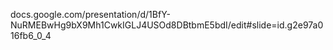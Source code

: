 docs.google.com/presentation/d/1BfY-NuRMEBwHg9bX9Mh1CwkIGLJ4USOd8DBtbmE5bdI/edit#slide=id.g2e97a016fb6_0_4
